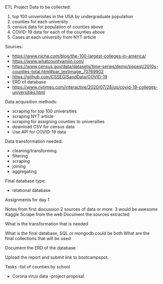 ETL Project
Data to be collected:
1. top 100 univerisites in the USA by undergraduate population
2. counties for each university
3. census data for population of counties above
4. COVID-19 data for each of the counties above
5.  Cases at each university from NYT article

Sources:
-  https://www.niche.com/blog/the-100-largest-colleges-in-america/
-  https://www.whatcountyamiin.com/
-  https://www.census.gov/data/datasets/time-series/demo/popest/2010s-counties-total.html#par_textimage_70769902
- https://github.com/CSSEGISandData/COVID-19
- ERD of database
-  https://www.nytimes.com/interactive/2020/07/28/us/covid-19-colleges-universities.html

Data acquisition methods:
- scraping for top 100 universities
-  scraping NYT article
- scraping for assigning counties to universities
- download CSV for census data
- Use API for COVID-19 data

Data transformation needed:
- cleaning/transforming
- filtering
- scraping
- joining
- aggregating

Final database type:
-  relational database


Assignments for day 1

Notes from first discussion
2 sources of data or more.  3 would be awesome
Kaggle
Scrape from the web
Document the sources extracted

What is the transformation that is needed

What is the final database, SQL or mongodb
could be both
What are the final collections that will be used


Document the ERD of the database

Upload the report and submit link to bootcampspot.

Tasks
-list of counties by school
- Corona virus data
-project proposal.
